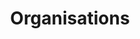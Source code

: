 ---
layout: default
title: Organisations
nav_order: 5
has_children: true
permalink: /docs/organisations
---